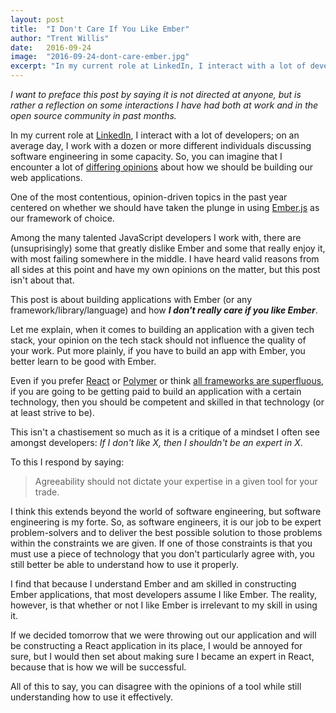 ```yaml
---
layout: post
title:  "I Don't Care If You Like Ember"
author: "Trent Willis"
date:   2016-09-24
image:  "2016-09-24-dont-care-ember.jpg"
excerpt: "In my current role at LinkedIn, I interact with a lot of developers; on an average day, I work with a dozen or more different individuals discussing software engineering in some capacity. So, you can imagine that I encounter a lot of differing opinions about how we should be building our web applications."
---
```


_I want to preface this post by saying it is not directed at anyone, but is rather a reflection on some interactions I have had both at work and in the open source community in past months._

In my current role at [LinkedIn](https://www.linkedin.com/in/trentmwillis), I interact with a lot of developers; on an average day, I work with a dozen or more different individuals discussing software engineering in some capacity. So, you can imagine that I encounter a lot of [differing opinions](http://www.techinsider.io/tabs-vs-spaces-from-silicon-valley-2016-5) about how we should be building our web applications.

One of the most contentious, opinion-driven topics in the past year centered on whether we should have taken the plunge in using [Ember.js](http://emberjs.com/) as our framework of choice.

Among the many talented JavaScript developers I work with, there are (unsuprisingly) some that greatly dislike Ember and some that really enjoy it, with most failing somewhere in the middle. I have heard valid reasons from all sides at this point and have my own opinions on the matter, but this post isn't about that.

This post is about building applications with Ember (or any framework/library/language) and how _**I don't really care if you like Ember**_.

Let me explain, when it comes to building an application with a given tech stack, your opinion on the tech stack should not influence the quality of your work. Put more plainly, if you have to build an app with Ember, you better learn to be good with Ember.

Even if you prefer [React](https://facebook.github.io/react/) or [Polymer](https://www.polymer-project.org/1.0/) or think [all frameworks are superfluous](https://www.reddit.com/r/javascript/comments/30mvzw/frontend_framework_hell_i_am_getting_lost/), if you are going to be getting paid to build an application with a certain technology, then you should be competent and skilled in that technology (or at least strive to be).

This isn't a chastisement so much as it is a critique of a mindset I often see amongst developers: _If I don't like X, then I shouldn't be an expert in X_.

To this I respond by saying:

> Agreeability should not dictate your expertise in a given tool for your trade.

I think this extends beyond the world of software engineering, but software engineering is my forte. So, as software engineers, it is our job to be expert problem-solvers and to deliver the best possible solution to those problems within the constraints we are given. If one of those constraints is that you must use a piece of technology that you don't particularly agree with, you still better be able to understand how to use it properly.

I find that because I understand Ember and am skilled in constructing Ember applications, that most developers assume I like Ember. The reality, however, is that whether or not I like Ember is irrelevant to my skill in using it.

If we decided tomorrow that we were throwing out our application and will be constructing a React application in its place, I would be annoyed for sure, but I would then set about making sure I became an expert in React, because that is how we will be successful.

All of this to say, you can disagree with the opinions of a tool while still understanding how to use it effectively.
